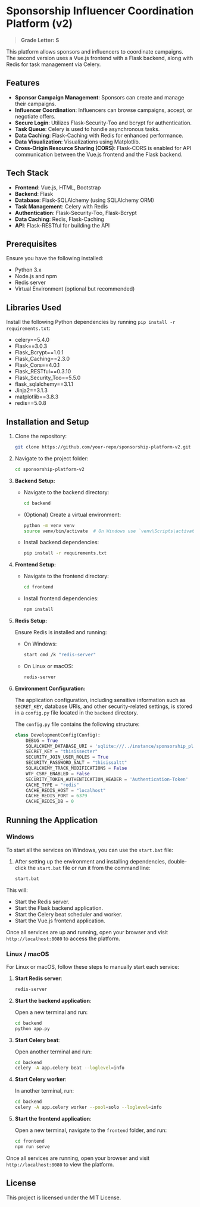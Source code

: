 # Sponsorship Influencer Coordination Platform (v2)

> **Grade Letter: S**

This platform allows sponsors and influencers to coordinate campaigns. The second version uses a Vue.js frontend with a Flask backend, along with Redis for task management via Celery.

## Features

- **Sponsor Campaign Management**: Sponsors can create and manage their campaigns.
- **Influencer Coordination**: Influencers can browse campaigns, accept, or negotiate offers.
- **Secure Login**: Utilizes Flask-Security-Too and bcrypt for authentication.
- **Task Queue**: Celery is used to handle asynchronous tasks.
- **Data Caching**: Flask-Caching with Redis for enhanced performance.
- **Data Visualization**: Visualizations using Matplotlib.
- **Cross-Origin Resource Sharing (CORS)**: Flask-CORS is enabled for API communication between the Vue.js frontend and the Flask backend.

## Tech Stack

- **Frontend**: Vue.js, HTML, Bootstrap
- **Backend**: Flask
- **Database**: Flask-SQLAlchemy (using SQLAlchemy ORM)
- **Task Management**: Celery with Redis
- **Authentication**: Flask-Security-Too, Flask-Bcrypt
- **Data Caching**: Redis, Flask-Caching
- **API**: Flask-RESTful for building the API

## Prerequisites

Ensure you have the following installed:

- Python 3.x
- Node.js and npm
- Redis server
- Virtual Environment (optional but recommended)

## Libraries Used

Install the following Python dependencies by running `pip install -r requirements.txt`:

- celery==5.4.0
- Flask==3.0.3
- Flask_Bcrypt==1.0.1
- Flask_Caching==2.3.0
- Flask_Cors==4.0.1
- Flask_RESTful==0.3.10
- Flask_Security_Too==5.5.0
- flask_sqlalchemy==3.1.1
- Jinja2==3.1.3
- matplotlib==3.8.3
- redis==5.0.8

## Installation and Setup

1. Clone the repository:

    ```bash
    git clone https://github.com/your-repo/sponsorship-platform-v2.git
    ```

2. Navigate to the project folder:

    ```bash
    cd sponsorship-platform-v2
    ```

3. **Backend Setup:**

    - Navigate to the backend directory:

        ```bash
        cd backend
        ```

    - (Optional) Create a virtual environment:

        ```bash
        python -m venv venv
        source venv/bin/activate  # On Windows use `venv\Scripts\activate`
        ```

    - Install backend dependencies:

        ```bash
        pip install -r requirements.txt
        ```

4. **Frontend Setup:**

    - Navigate to the frontend directory:

        ```bash
        cd frontend
        ```

    - Install frontend dependencies:

        ```bash
        npm install
        ```

5. **Redis Setup:**

    Ensure Redis is installed and running:

    - On Windows:

        ```bash
        start cmd /k "redis-server"
        ```

    - On Linux or macOS:

        ```bash
        redis-server
        ```

6. **Environment Configuration:**

    The application configuration, including sensitive information such as `SECRET_KEY`, database URIs, and other security-related settings, is stored in a `config.py` file located in the `backend` directory.

    The `config.py` file contains the following structure:

    ```python
    class DevelopmentConfig(Config):
        DEBUG = True
        SQLALCHEMY_DATABASE_URI = 'sqlite:///../instance/sponsorship_platform.db'
        SECRET_KEY = "thisissecter"
        SECURITY_JOIN_USER_ROLES = True
        SECURITY_PASSWORD_SALT = "thisissaltt"
        SQLALCHEMY_TRACK_MODIFICATIONS = False
        WTF_CSRF_ENABLED = False
        SECURITY_TOKEN_AUTHENTICATION_HEADER = 'Authentication-Token'
        CACHE_TYPE = "redis"
        CACHE_REDIS_HOST = "localhost"
        CACHE_REDIS_PORT = 6379
        CACHE_REDIS_DB = 0
    ```

## Running the Application

### Windows

To start all the services on Windows, you can use the `start.bat` file:

1. After setting up the environment and installing dependencies, double-click the `start.bat` file or run it from the command line:

    ```bash
    start.bat
    ```

This will:

- Start the Redis server.
- Start the Flask backend application.
- Start the Celery beat scheduler and worker.
- Start the Vue.js frontend application.

Once all services are up and running, open your browser and visit `http://localhost:8080` to access the platform.

### Linux / macOS

For Linux or macOS, follow these steps to manually start each service:

1. **Start Redis server**:

    ```bash
    redis-server
    ```

2. **Start the backend application**:

    Open a new terminal and run:

    ```bash
    cd backend
    python app.py
    ```

3. **Start Celery beat**:

    Open another terminal and run:

    ```bash
    cd backend
    celery -A app.celery beat --loglevel=info
    ```

4. **Start Celery worker**:

    In another terminal, run:

    ```bash
    cd backend
    celery -A app.celery worker --pool=solo --loglevel=info
    ```

5. **Start the frontend application**:

    Open a new terminal, navigate to the `frontend` folder, and run:

    ```bash
    cd frontend
    npm run serve
    ```

Once all services are running, open your browser and visit `http://localhost:8080` to view the platform.

## License

This project is licensed under the MIT License.
